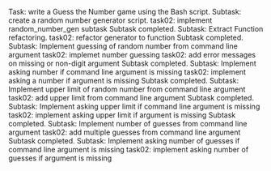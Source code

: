 Task: write a Guess the Number game using the Bash script.
Subtask: create a random number generator script.
task02: implement random_number_gen subtask
Subtask completed.
Subtask: Extract Function refactoring.
task02: refactor generator to function
Subtask completed.
Subtask: Implement guessing of random number from command line argument
task02: implemet number guessing
task02: add error messages on missing or non-digit argument
Subtask completed.
Subtask: Implement asking number if command line argument is missing
task02: implement asking a number if argument is missing
Subtask completed.
Subtask: Implement upper limit of random number from command line argument
task02: add upper limit from command line argument
Subtask completed.
Subtask: Implement asking upper limit if command line argument is missing
task02: implement asking upper limit if argument is missing
Subtask completed.
Subtask: Implement number of guesses from command line argument
task02: add multiple guesses from command line argument
Subtask completed.
Subtask: Implement asking number of guesses if command line argument is missing
task02: implement asking number of guesses if argument is missing
